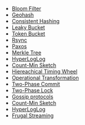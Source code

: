 - [Bloom Filter]()
- [Geohash]()
- [Consistent Hashing]()
- [Leaky Bucket]()
- [Token Bucket]()
- [Rsync]()
- [Paxos](https://martinfowler.com/articles/patterns-of-distributed-systems/paxos.html)
- [Merkle Tree]()
- [HyperLogLog]()
- [Count-Min Sketch]()
- [Hiereachical Timing Wheel]()
- [Operational Transformation]()
- [Two-Phase Commit]()
- [Two-Phase Lock]()
- [Gossip protocols]()
- [Count-Min Sketch](https://florian.github.io/count-min-sketch/)
- [HyperLogLog]()
- [Frugal Streaming]()